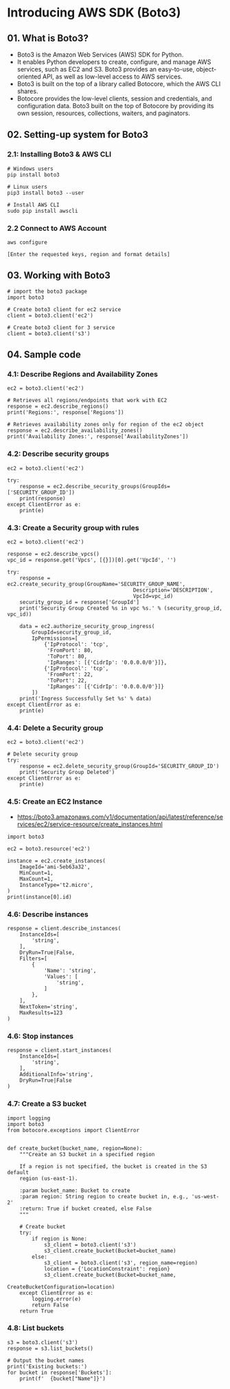 # Introducing AWS SDK (Boto3)

## 01. What is Boto3?

- Boto3 is the Amazon Web Services (AWS) SDK for Python.
- It enables Python developers to create, configure, and manage AWS services, such as EC2 and S3. Boto3 provides an easy-to-use, object-oriented API, as well as low-level access to AWS services.
- Boto3 is built on the top of a library called Botocore, which the AWS CLI shares.
- Botocore provides the low-level clients, session and credentials, and configuration data. Boto3 built on the top of Botocore by providing its own session, resources, collections, waiters, and paginators.

## 02. Setting-up system for Boto3

### 2.1: Installing Boto3 & AWS CLI

```
# Windows users
pip install boto3

# Linux users
pip3 install boto3 --user

# Install AWS CLI
sudo pip install awscli

```

### 2.2 Connect to AWS Account

```
aws configure

[Enter the requested keys, region and format details]
```

## 03. Working with Boto3

```
# import the boto3 package
import boto3

# Create boto3 client for ec2 service
client = boto3.client('ec2')

# Create boto3 client for 3 service
client = boto3.client('s3')
```

## 04. Sample code

### 4.1: Describe Regions and Availability Zones

```
ec2 = boto3.client('ec2')

# Retrieves all regions/endpoints that work with EC2
response = ec2.describe_regions()
print('Regions:', response['Regions'])

# Retrieves availability zones only for region of the ec2 object
response = ec2.describe_availability_zones()
print('Availability Zones:', response['AvailabilityZones'])
```

### 4.2: Describe security groups

```
ec2 = boto3.client('ec2')

try:
    response = ec2.describe_security_groups(GroupIds=['SECURITY_GROUP_ID'])
    print(response)
except ClientError as e:
    print(e)
```

### 4.3: Create a Security group with rules

```
ec2 = boto3.client('ec2')

response = ec2.describe_vpcs()
vpc_id = response.get('Vpcs', [{}])[0].get('VpcId', '')

try:
    response = ec2.create_security_group(GroupName='SECURITY_GROUP_NAME',
                                         Description='DESCRIPTION',
                                         VpcId=vpc_id)
    security_group_id = response['GroupId']
    print('Security Group Created %s in vpc %s.' % (security_group_id, vpc_id))

    data = ec2.authorize_security_group_ingress(
        GroupId=security_group_id,
        IpPermissions=[
            {'IpProtocol': 'tcp',
             'FromPort': 80,
             'ToPort': 80,
             'IpRanges': [{'CidrIp': '0.0.0.0/0'}]},
            {'IpProtocol': 'tcp',
             'FromPort': 22,
             'ToPort': 22,
             'IpRanges': [{'CidrIp': '0.0.0.0/0'}]}
        ])
    print('Ingress Successfully Set %s' % data)
except ClientError as e:
    print(e)
```

### 4.4: Delete a Security group

```
ec2 = boto3.client('ec2')

# Delete security group
try:
    response = ec2.delete_security_group(GroupId='SECURITY_GROUP_ID')
    print('Security Group Deleted')
except ClientError as e:
    print(e)
```

### 4.5: Create an EC2 Instance

- https://boto3.amazonaws.com/v1/documentation/api/latest/reference/services/ec2/service-resource/create_instances.html

```
import boto3

ec2 = boto3.resource('ec2')

instance = ec2.create_instances(
    ImageId='ami-5eb63a32',
    MinCount=1,
    MaxCount=1,
    InstanceType='t2.micro',
)
print(instance[0].id)
```

### 4.6: Describe instances

```
response = client.describe_instances(
    InstanceIds=[
        'string',
    ],
    DryRun=True|False,
    Filters=[
        {
            'Name': 'string',
            'Values': [
                'string',
            ]
        },
    ],
    NextToken='string',
    MaxResults=123
)
```

### 4.6: Stop instances

```
response = client.start_instances(
    InstanceIds=[
        'string',
    ],
    AdditionalInfo='string',
    DryRun=True|False
)
```

### 4.7: Create a S3 bucket

```
import logging
import boto3
from botocore.exceptions import ClientError


def create_bucket(bucket_name, region=None):
    """Create an S3 bucket in a specified region

    If a region is not specified, the bucket is created in the S3 default
    region (us-east-1).

    :param bucket_name: Bucket to create
    :param region: String region to create bucket in, e.g., 'us-west-2'
    :return: True if bucket created, else False
    """

    # Create bucket
    try:
        if region is None:
            s3_client = boto3.client('s3')
            s3_client.create_bucket(Bucket=bucket_name)
        else:
            s3_client = boto3.client('s3', region_name=region)
            location = {'LocationConstraint': region}
            s3_client.create_bucket(Bucket=bucket_name,
                                    CreateBucketConfiguration=location)
    except ClientError as e:
        logging.error(e)
        return False
    return True
```

### 4.8: List buckets

```
s3 = boto3.client('s3')
response = s3.list_buckets()

# Output the bucket names
print('Existing buckets:')
for bucket in response['Buckets']:
    print(f'  {bucket["Name"]}')
```
